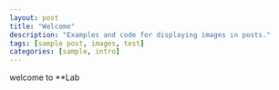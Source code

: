 ```yaml
---
layout: post
title: "Welcome"
description: "Examples and code for displaying images in posts."
tags: [sample post, images, test]
categories: [sample, intro]
---
```


welcome to **Lab
